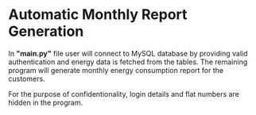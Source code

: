 # Automatic Monthly Report Generation

In **"main.py"** file user will connect to MySQL database by providing valid authentication and energy data is fetched from the tables.
The remaining program will generate monthly energy consumption report for the customers.

For the purpose of confidentionality, login details and flat numbers are hidden in the program.
